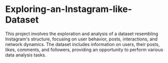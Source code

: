 # Exploring-an-Instagram-like-Dataset
This project involves the exploration and analysis of a dataset resembling Instagram's structure, focusing on user behavior, posts, interactions, and network dynamics. The dataset includes information on users, their posts, likes, comments, and followers, providing an opportunity to perform various data analysis tasks.
